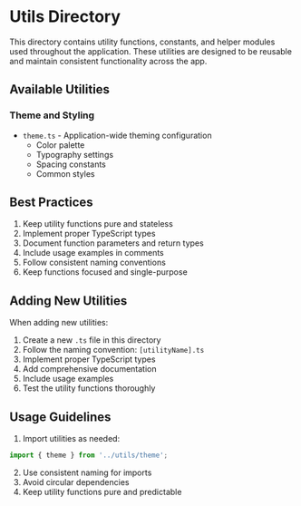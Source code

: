 # Utils Directory

This directory contains utility functions, constants, and helper modules used throughout the application. These utilities are designed to be reusable and maintain consistent functionality across the app.

## Available Utilities

### Theme and Styling
- `theme.ts` - Application-wide theming configuration
  - Color palette
  - Typography settings
  - Spacing constants
  - Common styles

## Best Practices

1. Keep utility functions pure and stateless
2. Implement proper TypeScript types
3. Document function parameters and return types
4. Include usage examples in comments
5. Follow consistent naming conventions
6. Keep functions focused and single-purpose

## Adding New Utilities

When adding new utilities:
1. Create a new `.ts` file in this directory
2. Follow the naming convention: `[utilityName].ts`
3. Implement proper TypeScript types
4. Add comprehensive documentation
5. Include usage examples
6. Test the utility functions thoroughly

## Usage Guidelines

1. Import utilities as needed:
```typescript
import { theme } from '../utils/theme';
```

2. Use consistent naming for imports
3. Avoid circular dependencies
4. Keep utility functions pure and predictable 